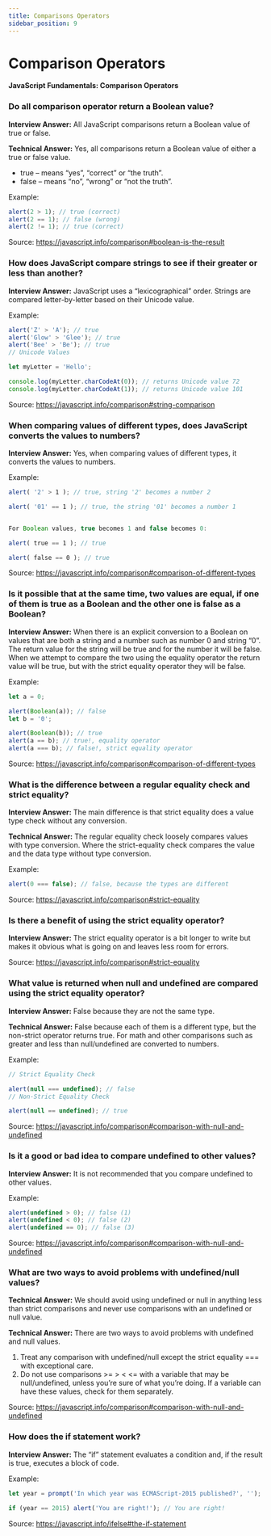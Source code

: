 ```yaml
---
title: Comparisons Operators
sidebar_position: 9
---
```


# Comparison Operators

**JavaScript Fundamentals: Comparison Operators**

<head>
  <title>Comparison Operators - Frontend Interview Questions & Answers</title>
  <meta charSet="utf-8" />
</head>

### Do all comparison operator return a Boolean value?

**Interview Answer:** All JavaScript comparisons return a Boolean value of true or false.

**Technical Answer:** Yes, all comparisons return a Boolean value of either a true or false value.

- true – means “yes”, “correct” or “the truth”.
- false – means “no”, “wrong” or “not the truth”.

Example:

```js
alert(2 > 1); // true (correct)
alert(2 == 1); // false (wrong)
alert(2 != 1); // true (correct)
```

Source: <https://javascript.info/comparison#boolean-is-the-result>

### How does JavaScript compare strings to see if their greater or less than another?

**Interview Answer:** JavaScript uses a “lexicographical” order. Strings are compared letter-by-letter based on their Unicode value.

Example:

```js
alert('Z' > 'A'); // true
alert('Glow' > 'Glee'); // true
alert('Bee' > 'Be'); // true
// Unicode Values

let myLetter = 'Hello';

console.log(myLetter.charCodeAt(0)); // returns Unicode value 72
console.log(myLetter.charCodeAt(1)); // returns Unicode value 101
```

Source: <https://javascript.info/comparison#string-comparison>

### When comparing values of different types, does JavaScript converts the values to numbers?

**Interview Answer:** Yes, when comparing values of different types, it converts the values to numbers.

Example:

```js
alert( '2' > 1 ); // true, string '2' becomes a number 2

alert( '01' == 1 ); // true, the string '01' becomes a number 1


For Boolean values, true becomes 1 and false becomes 0:

alert( true == 1 ); // true

alert( false == 0 ); // true
```

Source: <https://javascript.info/comparison#comparison-of-different-types>

### Is it possible that at the same time, two values are equal, if one of them is true as a Boolean and the other one is false as a Boolean?

**Interview Answer:** When there is an explicit conversion to a Boolean on values that are both a string and a number such as number 0 and string “0”. The return value for the string will be true and for the number it will be false. When we attempt to compare the two using the equality operator the return value will be true, but with the strict equality operator they will be false.

Example:

```js
let a = 0;

alert(Boolean(a)); // false
let b = '0';

alert(Boolean(b)); // true
alert(a == b); // true!, equality operator
alert(a === b); // false!, strict equality operator
```

Source: <https://javascript.info/comparison#comparison-of-different-types>

### What is the difference between a regular equality check and strict equality?

**Interview Answer:** The main difference is that strict equality does a value type check without any conversion.

**Technical Answer:** The regular equality check loosely compares values with type conversion. Where the strict-equality check compares the value and the data type without type conversion.

Example:

```js
alert(0 === false); // false, because the types are different
```

Source: <https://javascript.info/comparison#strict-equality>

### Is there a benefit of using the strict equality operator?

**Interview Answer:** The strict equality operator is a bit longer to write but makes it obvious what is going on and leaves less room for errors.

Source: <https://javascript.info/comparison#strict-equality>

### What value is returned when null and undefined are compared using the strict equality operator?

**Interview Answer:** False because they are not the same type.

**Technical Answer:** False because each of them is a different type, but the non-strict operator returns true. For math and other comparisons such as greater and less than null/undefined are converted to numbers.

Example:

```js
// Strict Equality Check

alert(null === undefined); // false
// Non-Strict Equality Check

alert(null == undefined); // true
```

Source: <https://javascript.info/comparison#comparison-with-null-and-undefined>

### Is it a good or bad idea to compare undefined to other values?

**Interview Answer:** It is not recommended that you compare undefined to other values.

Example:

```js
alert(undefined > 0); // false (1)
alert(undefined < 0); // false (2)
alert(undefined == 0); // false (3)
```

Source: <https://javascript.info/comparison#comparison-with-null-and-undefined>

### What are two ways to avoid problems with undefined/null values?

**Technical Answer:** We should avoid using undefined or null in anything less than strict comparisons and never use comparisons with an undefined or null value.

**Technical Answer:** There are two ways to avoid problems with undefined and null values.

1. Treat any comparison with undefined/null except the strict equality === with exceptional care.
1. Do not use comparisons >= > < <= with a variable that may be null/undefined, unless you’re sure of what you’re doing. If a variable can have these values, check for them separately.

Source: <https://javascript.info/comparison#comparison-with-null-and-undefined>

### How does the if statement work?

**Interview Answer:** The “if” statement evaluates a condition and, if the result is true, executes a block of code.

Example:

```js
let year = prompt('In which year was ECMAScript-2015 published?', '');

if (year == 2015) alert('You are right!'); // You are right!
```

Source: <https://javascript.info/ifelse#the-if-statement>
